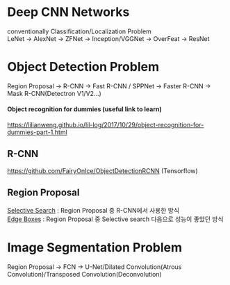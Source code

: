 # Deep CNN Networks
conventionally Classification/Localization Problem<br>
LeNet -> AlexNet -> ZFNet -> Inception/VGGNet -> OverFeat -> ResNet

# Object Detection Problem
Region Proposal -> R-CNN -> Fast R-CNN / SPPNet -> Faster R-CNN -> Mask R-CNN(Detectron V1/V2...)<br>

#### Object recognition for dummies (useful link to learn)
https://lilianweng.github.io/lil-log/2017/10/29/object-recognition-for-dummies-part-1.html

## R-CNN
https://github.com/FairyOnIce/ObjectDetectionRCNN (Tensorflow)

## Region Proposal
[Selective Search](http://www.huppelen.nl/publications/selectiveSearchDraft.pdf) : Region Proposal 중 R-CNN에서 사용한 방식 <br>
[Edge Boxes](https://pdollar.github.io/files/papers/ZitnickDollarECCV14edgeBoxes.pdf) : Region Proposal 중 Selective search 다음으로 성능이 좋았던 방식

# Image Segmentation Problem
Region Proposal -> FCN -> U-Net/Dilated Convolution(Atrous Convolution)/Transposed Convolution(Deconvolution)
